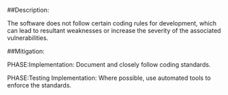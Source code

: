 ##Description:

The software does not follow certain coding rules for development, which can lead to resultant weaknesses or increase the severity of the associated vulnerabilities.



##Mitigation:


PHASE:Implementation:
Document and closely follow coding standards.

PHASE:Testing Implementation:
Where possible, use automated tools to enforce the standards.

